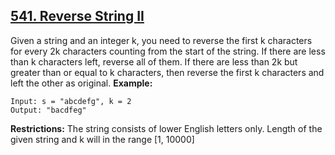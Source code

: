 ## [541. Reverse String II](https://leetcode.com/problems/reverse-string-ii/)

Given a string and an integer k, you need to reverse the first k characters for every 2k characters counting from the start of the string. If there are less than k characters left, reverse all of them. If there are less than 2k but greater than or equal to k characters, then reverse the first k characters and left the other as original.
**Example:**

```
Input: s = "abcdefg", k = 2
Output: "bacdfeg"
```

**Restrictions:**
The string consists of lower English letters only.
Length of the given string and k will in the range [1, 10000]
